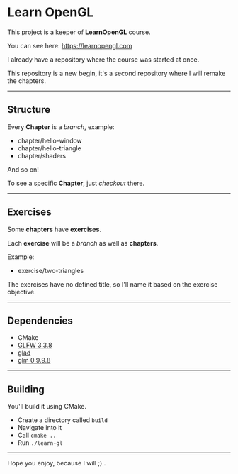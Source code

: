 # Learn OpenGL

This project is a keeper of **LearnOpenGL** course.

You can see here: https://learnopengl.com

I already have a repository where the course was started at once.

This repository is a new begin, it's a second repository where I will remake the chapters.

---

## Structure

Every **Chapter** is a *branch*, example:

- chapter/hello-window
- chapter/hello-triangle
- chapter/shaders

And so on!

To see a specific **Chapter**, just *checkout* there.

---

## Exercises

Some **chapters** have **exercises**.

Each **exercise** will be a *branch* as well as **chapters**.

Example:

- exercise/two-triangles

The exercises have no defined title, so I'll name it based on the exercise objective.

---

## Dependencies

- CMake
- [GLFW 3.3.8](https://www.glfw.org/docs/latest)
- [glad](https://glad.dav1d.de)
- [glm 0.9.9.8](https://glm.g-truc.net/0.9.9)

---

## Building

You'll build it using CMake.

- Create a directory called `build`
- Navigate into it
- Call `cmake ..`
- Run `./learn-gl`

---

Hope you enjoy, because I will ;) .